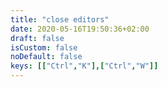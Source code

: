 ```yaml
---
title: "close editors"
date: 2020-05-16T19:50:36+02:00
draft: false
isCustom: false
noDefault: false
keys: [["Ctrl","K"],["Ctrl","W"]]
---
```

